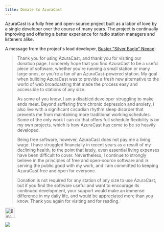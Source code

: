 ```yaml
---
title: Donate to AzuraCast
---
```


AzuraCast is a fully free and open-source project built as a labor of love by a single developer over the course of many years. The project is continually improving and offering a better experience for radio station managers and listeners alike.

A message from the project's lead developer, [Buster "Silver Eagle" Neece](https://github.com/SlvrEagle23):

> Thank you for using AzuraCast, and thank you for visiting our donation page. I sincerely hope that you find AzuraCast to be a useful piece of software, whether you're running a small station or many large ones, or you're a fan of an AzuraCast-powered station. My goal when building AzuraCast was to provide a fresh new alternative to the world of web broadcasting that made the process easy and accessible to stations of any size.
> 
> As some of you know, I am a disabled developer struggling to make ends meet. Beyond suffering from chronic depression and anxiety, I also live with a significant circadian rhythm sleep disorder that prevents me from maintaining more traditional working schedules. Some of the only work I can do that offers full schedule flexibility is on my own projects, which is how AzuraCast has come to be so heavily developed.
> 
> Being free software, however, AzuraCast does not pay me a living wage. I have struggled financially in recent years as a result of my declining health, to the point that lately, even essential living expenses have been difficult to cover. Nevertheless, I continue to strongly believe in the principles of free and open-source software and in serving the public good with my work, and I am committed to keeping AzuraCast free and open for everyone.
> 
> Donation is not required for any station of any size to use AzuraCast, but if you find the software useful and want to encourage its continued development, your support would make an immense difference in my daily life, and would be appreciated more than you know. Thank you again for visiting and for reading.

<a href="https://ko-fi.com/A736ATQ" target="_blank" title="Buy me a coffee!"><img height='32' style='border:0px;height:32px;' src='https://az743702.vo.msecnd.net/cdn/kofi1.png?v=b' border='0' alt='Buy Me a Coffee at ko-fi.com' /></a>

<a href="https://www.patreon.com/bePatron?u=232463" target="_blank" title="Become a Patron"><img src="https://c5.patreon.com/external/logo/become_a_patron_button.png"></a>
